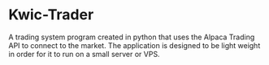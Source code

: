 # Kwic-Trader
A trading system program created in python that uses the Alpaca Trading API to connect to the market. The application is designed to be light weight in order for it to run on a small server or VPS.
